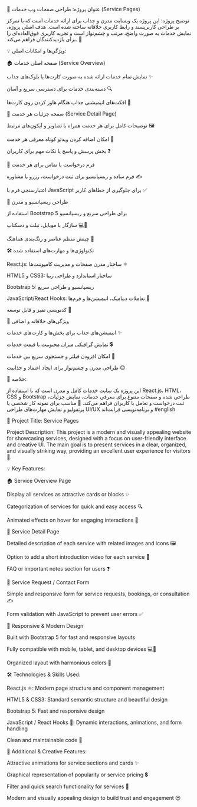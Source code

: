 🌟 عنوان پروژه: طراحی صفحات وب خدمات (Service Pages)

توضیح پروژه:
این پروژه یک وبسایت مدرن و جذاب برای ارائه خدمات است که با تمرکز بر طراحی کاربرپسند و رابط کاربری خلاقانه ساخته شده است. هدف اصلی پروژه، نمایش خدمات به صورت واضح، مرتب و چشم‌نواز است و تجربه کاربری فوق‌العاده‌ای را برای بازدیدکنندگان فراهم می‌کند. 🚀

💡 ویژگی‌ها و امکانات اصلی:

🏠 صفحه اصلی خدمات (Service Overview)

نمایش تمام خدمات ارائه شده به صورت کارت‌ها یا بلوک‌های جذاب ✨

دسته‌بندی خدمات برای دسترسی سریع و آسان 🔍

افکت‌های انیمیشنی جذاب هنگام هاور کردن روی کارت‌ها 🎨

📄 صفحه جزئیات هر خدمت (Service Detail Page)

توضیحات کامل برای هر خدمت همراه با تصاویر و آیکون‌های مرتبط 🖼️

امکان اضافه کردن ویدئو کوتاه معرفی هر خدمت 🎥

بخش پرسش و پاسخ یا نکات مهم برای کاربران ❓

📩 فرم درخواست یا تماس برای هر خدمت

فرم ساده و ریسپانسیو برای ثبت درخواست، رزرو یا مشاوره ✍️

اعتبارسنجی فرم با JavaScript برای جلوگیری از خطاهای کاربر ✅

📱 طراحی ریسپانسیو و مدرن

استفاده از Bootstrap 5 برای طراحی سریع و ریسپانسیو

سازگار با موبایل، تبلت و دسکتاپ 💻📱

چینش منظم عناصر و رنگ‌بندی هماهنگ 🌈

🛠️ تکنولوژی‌ها و مهارت‌های استفاده شده

React.js: ساختار مدرن صفحات و مدیریت کامپوننت‌ها ⚛️

HTML5 و CSS3: ساختار استاندارد و طراحی زیبا

Bootstrap 5: ریسپانسیو و طراحی سریع

JavaScript/React Hooks: تعاملات دینامیک، انیمیشن‌ها و فرم‌ها 💫

کدنویسی تمیز و قابل توسعه 🧹

🎁 ویژگی‌های خلاقانه و اضافی

انیمیشن‌های جذاب برای بخش‌ها و کارت‌های خدمات ✨

نمایش گرافیکی میزان محبوبیت یا قیمت خدمات 💲

امکان افزودن فیلتر و جستجوی سریع بین خدمات 🔎

طراحی مدرن و چشم‌نواز برای ایجاد اعتماد و جذابیت 😍

📌 خلاصه:

این پروژه یک سایت خدمات کامل و مدرن است که با استفاده از React.js، HTML، CSS و Bootstrap طراحی شده و صفحات متنوع برای معرفی خدمات، نمایش جزئیات، ثبت درخواست و تعامل با کاربران فراهم می‌کند.
🌟 مناسب برای نمونه کار شخصی یا پرتفولیو و نمایش مهارت‌های طراحی UI/UX و برنامه‌نویسی فرانت‌اند 
#english

🌟 Project Title: Service Pages

Project Description:
This project is a modern and visually appealing website for showcasing services, designed with a focus on user-friendly interface and creative UI.
The main goal is to present services in a clear, organized, and visually striking way, providing an excellent user experience for visitors 🚀.

💡 Key Features:

🏠 Service Overview Page

Display all services as attractive cards or blocks ✨

Categorization of services for quick and easy access 🔍

Animated effects on hover for engaging interactions 🎨

📄 Service Detail Page

Detailed description of each service with related images and icons 🖼️

Option to add a short introduction video for each service 🎥

FAQ or important notes section for users ❓

📩 Service Request / Contact Form

Simple and responsive form for service requests, bookings, or consultation ✍️

Form validation with JavaScript to prevent user errors ✅

📱 Responsive & Modern Design

Built with Bootstrap 5 for fast and responsive layouts

Fully compatible with mobile, tablet, and desktop devices 💻📱

Organized layout with harmonious colors 🌈

🛠️ Technologies & Skills Used:

React.js ⚛️: Modern page structure and component management

HTML5 & CSS3: Standard semantic structure and beautiful design

Bootstrap 5: Fast and responsive design

JavaScript / React Hooks 💫: Dynamic interactions, animations, and form handling

Clean and maintainable code 🧹

🎁 Additional & Creative Features:

Attractive animations for service sections and cards ✨

Graphical representation of popularity or service pricing 💲

Filter and quick search functionality for services 🔎

Modern and visually appealing design to build trust and engagement 😍
